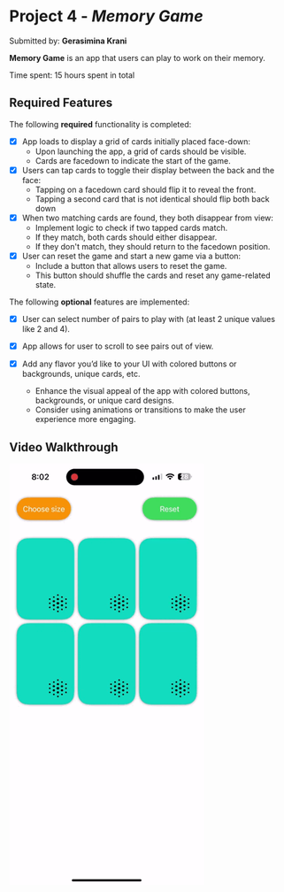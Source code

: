 # Project 4 - *Memory Game*

Submitted by: **Gerasimina Krani**

**Memory Game** is an app that users can play to work on their memory.

Time spent: 15 hours spent in total

## Required Features

The following **required** functionality is completed:

- [X] App loads to display a grid of cards initially placed face-down:
  - Upon launching the app, a grid of cards should be visible.
  - Cards are facedown to indicate the start of the game.
- [X] Users can tap cards to toggle their display between the back and the face: 
  - Tapping on a facedown card should flip it to reveal the front.
  - Tapping a second card that is not identical should flip both back down
- [X] When two matching cards are found, they both disappear from view:
  - Implement logic to check if two tapped cards match.
  - If they match, both cards should either disappear.
  - If they don't match, they should return to the facedown position.
- [X] User can reset the game and start a new game via a button:
  - Include a button that allows users to reset the game.
  - This button should shuffle the cards and reset any game-related state.
 
The following **optional** features are implemented:

- [X] User can select number of pairs to play with (at least 2 unique values like 2 and 4).

- [X] App allows for user to scroll to see pairs out of view.

- [X] Add any flavor you’d like to your UI with colored buttons or backgrounds, unique cards, etc. 
  * Enhance the visual appeal of the app with colored buttons, backgrounds, or unique card designs.
  * Consider using animations or transitions to make the user experience more engaging.

## Video Walkthrough

![alt-text](MemoryGame.gif)

